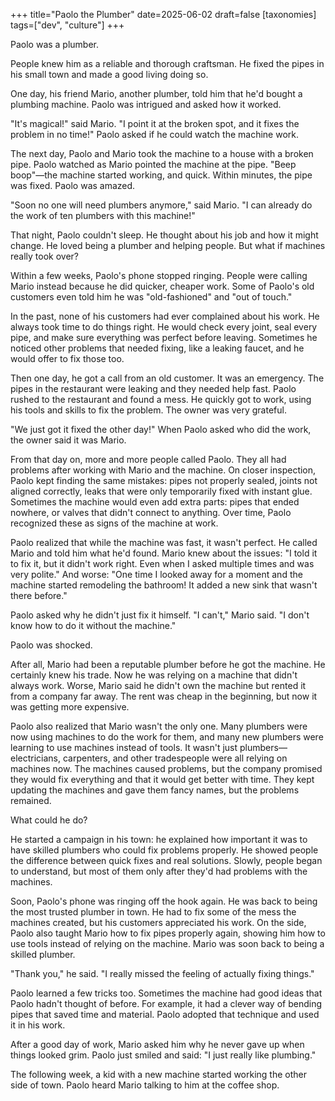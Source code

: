+++
title="Paolo the Plumber"
date=2025-06-02
draft=false
[taxonomies]
tags=["dev", "culture"]
+++

Paolo was a plumber.

People knew him as a reliable and thorough craftsman.
He fixed the pipes in his small town and made a good living doing so.

One day, his friend Mario, another plumber, told him that he'd bought a plumbing machine.
Paolo was intrigued and asked how it worked.

"It's magical!" said Mario.
"I point it at the broken spot, and it fixes the problem in no time!"
Paolo asked if he could watch the machine work.

The next day, Paolo and Mario took the machine to a house with a broken pipe.
Paolo watched as Mario pointed the machine at the pipe.
"Beep boop"—the machine started working, and quick.
Within minutes, the pipe was fixed.
Paolo was amazed.

"Soon no one will need plumbers anymore," said Mario.
"I can already do the work of ten plumbers with this machine!"

That night, Paolo couldn't sleep.
He thought about his job and how it might change.
He loved being a plumber and helping people.
But what if machines really took over?

Within a few weeks, Paolo's phone stopped ringing.
People were calling Mario instead because he did quicker, cheaper work.
Some of Paolo's old customers even told him he was "old-fashioned" and "out of touch."

In the past, none of his customers had ever complained about his work.
He always took time to do things right.
He would check every joint, seal every pipe, and make sure everything was perfect before leaving.
Sometimes he noticed other problems that needed fixing, like a leaking faucet, and he would offer to fix those too.

Then one day, he got a call from an old customer.
It was an emergency.
The pipes in the restaurant were leaking and they needed help fast.
Paolo rushed to the restaurant and found a mess.
He quickly got to work, using his tools and skills to fix the problem.
The owner was very grateful.

"We just got it fixed the other day!"
When Paolo asked who did the work, the owner said it was Mario.

From that day on, more and more people called Paolo.
They all had problems after working with Mario and the machine.
On closer inspection, Paolo kept finding the same mistakes:
pipes not properly sealed, joints not aligned correctly, leaks that were only temporarily fixed with instant glue.
Sometimes the machine would even add extra parts: pipes that ended nowhere, or valves that didn't connect to anything.
Over time, Paolo recognized these as signs of the machine at work.

Paolo realized that while the machine was fast, it wasn't perfect.
He called Mario and told him what he'd found.
Mario knew about the issues: "I told it to fix it, but it didn't work right. Even when I asked multiple times and was very polite."
And worse: "One time I looked away for a moment and the machine started remodeling the bathroom! It added a new sink that wasn't there before."

Paolo asked why he didn't just fix it himself.
"I can't," Mario said.
"I don't know how to do it without the machine."

Paolo was shocked.

After all, Mario had been a reputable plumber before he got the machine.
He certainly knew his trade.
Now he was relying on a machine that didn't always work.
Worse, Mario said he didn't own the machine but rented it from a company far away.
The rent was cheap in the beginning, but now it was getting more expensive.

Paolo also realized that Mario wasn't the only one.
Many plumbers were now using machines to do the work for them, and many new plumbers were learning to use machines instead of tools.
It wasn't just plumbers—electricians, carpenters, and other tradespeople were all relying on machines now.
The machines caused problems, but the company promised they would fix everything and that it would get better with time.
They kept updating the machines and gave them fancy names, but the problems remained.

What could he do?

He started a campaign in his town: he explained how important it was to have skilled plumbers who could fix problems properly.
He showed people the difference between quick fixes and real solutions.
Slowly, people began to understand, but most of them only after they'd had problems with the machines.

Soon, Paolo's phone was ringing off the hook again.
He was back to being the most trusted plumber in town.
He had to fix some of the mess the machines created, but his customers appreciated his work.
On the side, Paolo also taught Mario how to fix pipes properly again, showing him how to use tools instead of relying on the machine.
Mario was soon back to being a skilled plumber.

"Thank you," he said.
"I really missed the feeling of actually fixing things."

Paolo learned a few tricks too.
Sometimes the machine had good ideas that Paolo hadn't thought of before.
For example, it had a clever way of bending pipes that saved time and material.
Paolo adopted that technique and used it in his work.

After a good day of work, Mario asked him why he never gave up when things looked grim.
Paolo just smiled and said: "I just really like plumbing."

The following week, a kid with a new machine started working the other side of town.
Paolo heard Mario talking to him at the coffee shop.